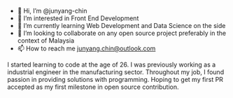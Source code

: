 - 👋 Hi, I’m @junyang-chin
- 👀 I’m interested in Front End Development
- 🌱 I’m currently learning Web Development and Data Science on the side
- 💞️ I’m looking to collaborate on any open source project preferably in the context of Malaysia
- 📫 How to reach me junyang.chin@outlook.com

I started learning to code at the age of 26. I was previously working as a industrial engineer in the manufacturing sector. Throughout my job, I found passion in providing solutions with programming. 
Hoping to get my first PR accepted as my first milestone in open source contribution.

<!---
junyang-chin/junyang-chin is a ✨ special ✨ repository because its `README.md` (this file) appears on your GitHub profile.
You can click the Preview link to take a look at your changes.
--->

